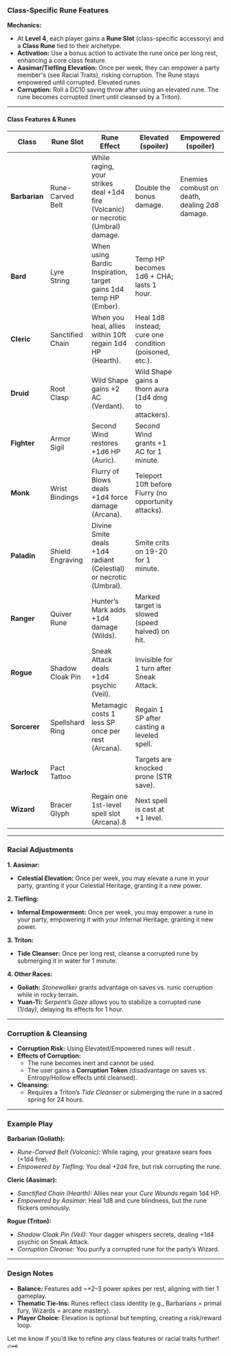 ### **Class-Specific Rune Features**  
**Mechanics:**  
- At **Level 4**, each player gains a **Rune Slot** (class-specific accessory) and a **Class Rune** tied to their archetype.  
- **Activation:** Use a bonus action to activate the rune once per long rest, enhancing a core class feature.  
- **Aasimar/Tiefling Elevation:** Once per week, they can empower a party member's (see Racial Traits), risking corruption. The Rune stays empowered until corrupted. Elevated runes 
- **Corruption:** Roll a DC10 saving throw after using an elevated rune. The rune becomes corrupted (inert until cleansed by a Triton).
---

#### **Class Features & Runes**  
| **Class**     | **Rune Slot**    | **Rune Effect**                                                                   | **Elevated (spoiler)**                                 | **Empowered (spoiler)**                       |
| ------------- | ---------------- | --------------------------------------------------------------------------------- | ------------------------------------------------------ | --------------------------------------------- |
| **Barbarian** | Rune-Carved Belt | While raging, your strikes deal +1d4 fire (Volcanic) or necrotic (Umbral) damage. | Double the bonus damage.                               | Enemies combust on death, dealing 2d8 damage. |
| **Bard**      | Lyre String      | When using Bardic Inspiration, target gains 1d4 temp HP (Ember).                  | Temp HP becomes 1d6 + CHA; lasts 1 hour.               |                                               |
| **Cleric**    | Sanctified Chain | When you heal, allies within 10ft regain 1d4 HP (Hearth).                         | Heal 1d8 instead; cure one condition (poisoned, etc.). |                                               |
| **Druid**     | Root Clasp       | Wild Shape gains +2 AC (Verdant).                                                 | Wild Shape gains a thorn aura (1d4 dmg to attackers).  |                                               |
| **Fighter**   | Armor Sigil      | Second Wind restores +1d6 HP (Auric).                                             | Second Wind grants +1 AC for 1 minute.                 |                                               |
| **Monk**      | Wrist Bindings   | Flurry of Blows deals +1d4 force damage (Arcana).                                 | Teleport 10ft before Flurry (no opportunity attacks).  |                                               |
| **Paladin**   | Shield Engraving | Divine Smite deals +1d4 radiant (Celestial) or necrotic (Umbral).                 | Smite crits on 19-20 for 1 minute.                     |                                               |
| **Ranger**    | Quiver Rune      | Hunter’s Mark adds +1d4 damage (Wilds).                                           | Marked target is slowed (speed halved) on hit.         |                                               |
| **Rogue**     | Shadow Cloak Pin | Sneak Attack deals +1d4 psychic (Veil).                                           | Invisible for 1 turn after Sneak Attack.               |                                               |
| **Sorcerer**  | Spellshard Ring  | Metamagic costs 1 less SP once per rest (Arcana).                                 | Regain 1 SP after casting a leveled spell.             |                                               |
| **Warlock**   | Pact Tattoo      |                                                                                   | Targets are knocked prone (STR save).                  |                                               |
| **Wizard**    | Bracer Glyph     | Regain one 1st-level spell slot (Arcana).8                                        | Next spell is cast at +1 level.                        |                                               |

---

### **Racial Adjustments**  
**1. Aasimar:**  
- **Celestial Elevation:** Once per week, you may elevate a rune in your party, granting it your Celestial Heritage, granting it a new power. 

**2. Tiefling:**  
- **Infernal Empowerment:** Once per week, you may empower a rune in your party, empowering it with your Infernal Heritage, granting it new power.

**3. Triton:**  
- **Tide Cleanser:** Once per long rest, cleanse a corrupted rune by submerging it in water for 1 minute.  

**4. Other Races:**  
- **Goliath:** *Stonewalker* grants advantage on saves vs. runic corruption while in rocky terrain.  
- **Yuan-Ti:** *Serpent’s Gaze* allows you to stabilize a corrupted rune (1/day), delaying its effects for 1 hour.  

---

### **Corruption & Cleansing**  
- **Corruption Risk:** Using Elevated/Empowered runes will result .  
- **Effects of Corruption:**  
  - The rune becomes inert and cannot be used.  
  - The user gains a **Corruption Token** (disadvantage on saves vs. Entropy/Hollow effects until cleansed).  
- **Cleansing:**  
  - Requires a Triton’s *Tide Cleanser* or submerging the rune in a sacred spring for 24 hours.  

---

### **Example Play**  
**Barbarian (Goliath):**  
- *Rune-Carved Belt (Volcanic):* While raging, your greataxe sears foes (+1d4 fire).  
- *Empowered by Tiefling:* You deal +2d4 fire, but risk corrupting the rune.  

**Cleric (Aasimar):**  
- *Sanctified Chain (Hearth):* Allies near your *Cure Wounds* regain 1d4 HP.  
- *Empowered by Aasimar:* Heal 1d8 and cure blindness, but the rune flickers ominously.  

**Rogue (Triton):**  
- *Shadow Cloak Pin (Veil):* Your dagger whispers secrets, dealing +1d4 psychic on Sneak Attack.  
- *Corruption Cleanse:* You purify a corrupted rune for the party’s Wizard.  

---

### **Design Notes**  
- **Balance:** Features add ~+2–3 power spikes per rest, aligning with tier 1 gameplay.  
- **Thematic Tie-Ins:** Runes reflect class identity (e.g., Barbarians = primal fury, Wizards = arcane mastery).  
- **Player Choice:** Elevation is optional but tempting, creating a risk/reward loop.  

Let me know if you’d like to refine any class features or racial traits further! 🔥🗝️